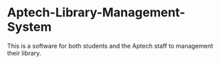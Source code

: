 # Aptech-Library-Management-System
This is a software for both students and the Aptech staff to management their library.
